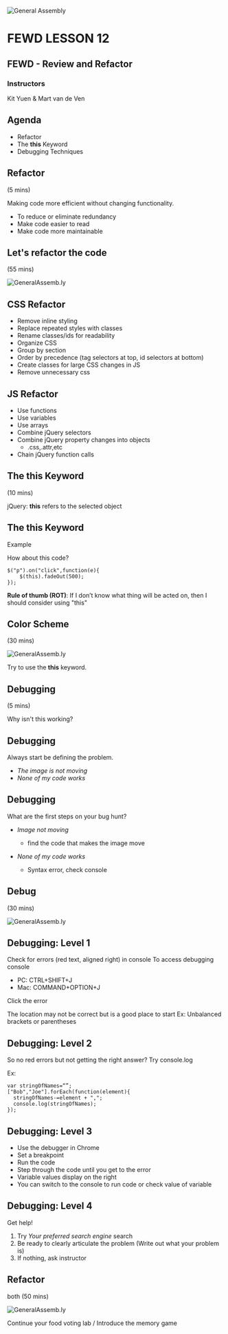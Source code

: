 ![General Assembly](../assets/images/ga.png)
# FEWD LESSON 12

## FEWD - Review and Refactor

### Instructors
Kit Yuen & Mart van de Ven



## Agenda
<aside class="notes"></aside>

* Refactor
* The __this__ Keyword
* Debugging Techniques



## Refactor
<aside class="notes">(5 mins)</aside>

Making code more efficient without changing functionality.

* To reduce or eliminate redundancy
* Make code easier to read
* Make code more maintainable



## Let's refactor the code
<aside class="notes">(55 mins)</aside>

![GeneralAssemb.ly](../assets/images/icons/code_along.png)



## CSS Refactor
<aside class="notes"></aside>

* Remove inline styling
* Replace repeated styles with classes
* Rename classes/ids for readability
* Organize CSS
* Group by section
* Order by precedence (tag selectors at top, id selectors at bottom)
* Create classes for large CSS changes in JS
* Remove unnecessary css



## JS Refactor
<aside class="notes"></aside>

* Use functions
* Use variables
* Use arrays
* Combine jQuery selectors
* Combine jQuery property changes into objects
  * .css,.attr,etc
* Chain jQuery function calls



## The __this__ Keyword
<aside class="notes">(10 mins)</aside>

jQuery: __this__ refers to the selected object



## The __this__ Keyword
<aside class="notes"></aside>

Example

How about this code?

```
$("p").on("click",function(e){
    $(this).fadeOut(500);
});
```

__Rule of thumb (ROT)__: If I don’t know what thing will be acted on, then I should consider using "this"



## Color Scheme
<aside class="notes">(30 mins)</aside>

![GeneralAssemb.ly](../assets/images/icons/code_along.png)

Try to use the __this__ keyword.



## Debugging
<aside class="notes">(5 mins)</aside>

Why isn't this working?



## Debugging
<aside class="notes"></aside>

Always start be defining the problem. 

* _The image is not moving_
* _None of my code works_



## Debugging
<aside class="notes"></aside>

What are the first steps on your bug hunt?

* _Image not moving_
  * find the code that makes the image move

* _None of my code works_
  * Syntax error, check console



## Debug
<aside class="notes">(30 mins)</aside>

![GeneralAssemb.ly](../assets/images/icons/code_along.png)



## Debugging: Level __1__
<aside class="notes"></aside>

Check for errors (red text, aligned right) in console
To access debugging console
  
  * PC: CTRL+SHIFT+J
  * Mac: COMMAND+OPTION+J

Click the error

The location may not be correct but is a good place to start
Ex: Unbalanced brackets or parentheses



## Debugging: Level __2__
<aside class="notes"></aside>

So no red errors but not getting the right answer?
Try console.log

Ex: 

```
var stringOfNames=“”;
["Bob","Joe"].forEach(function(element){
  stringOfNames-=element + ",";
  console.log(stringOfNames);
});
```



## Debugging: Level __3__
<aside class="notes"></aside>

* Use the debugger in Chrome
* Set a breakpoint
* Run the code
* Step through the code until you get to the error
* Variable values display on the right
* You can switch to the console to run code or check value of variable



## Debugging: Level __4__
<aside class="notes"></aside>

Get help!

1. Try _Your preferred search engine_ search
1. Be ready to clearly articulate the problem (Write out what your problem is) 
1. If nothing, ask instructor



## Refactor
<aside class="notes">both (50 mins)</aside>

![GeneralAssemb.ly](../assets/images/icons/exercise_icon_md.png)

Continue your food voting lab / Introduce the memory game